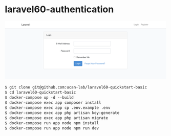# laravel60-authentication

![screenshot.png](screenshot.png)

```
$ git clone git@github.com:ucan-lab/laravel60-quickstart-basic
$ cd laravel60-quickstart-basic
$ docker-compose up -d --build
$ docker-compose exec app composer install
$ docker-compose exec app cp .env.example .env
$ docker-compose exec app php artisan key:generate
$ docker-compose exec app php artisan migrate
$ docker-compose run app node npm install
$ docker-compose run app node npm run dev
```
